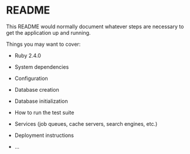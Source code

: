 # README

This README would normally document whatever steps are necessary to get the
application up and running.

Things you may want to cover:

* Ruby 2.4.0

* System dependencies

* Configuration

* Database creation

* Database initialization

* How to run the test suite

* Services (job queues, cache servers, search engines, etc.)

* Deployment instructions

* ...
